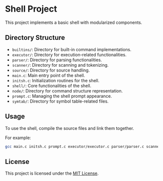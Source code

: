 # Shell Project

This project implements a basic shell with modularized components.

## Directory Structure

- `builtins/`: Directory for built-in command implementations.
- `executor/`: Directory for execution-related functionalities.
- `parser/`: Directory for parsing functionalities.
- `scanner/`: Directory for scanning and tokenizing.
- `source/`: Directory for source handling.
- `main.c`: Main entry point of the shell.
- `initsh.c`: Initialization routines for the shell.
- `shell/`: Core functionalities of the shell.
- `node/`: Directory for command structure representation.
- `prompt.c`: Managing the shell prompt appearance.
- `symtab/`: Directory for symbol table-related files.

## Usage

To use the shell, compile the source files and link them together.

For example:
```bash
gcc main.c initsh.c prompt.c executor/executor.c parser/parser.c scanner/scanner.c source/source.c -o my_shell
```
## License

This project is licensed under the [MIT License](LICENSE).
